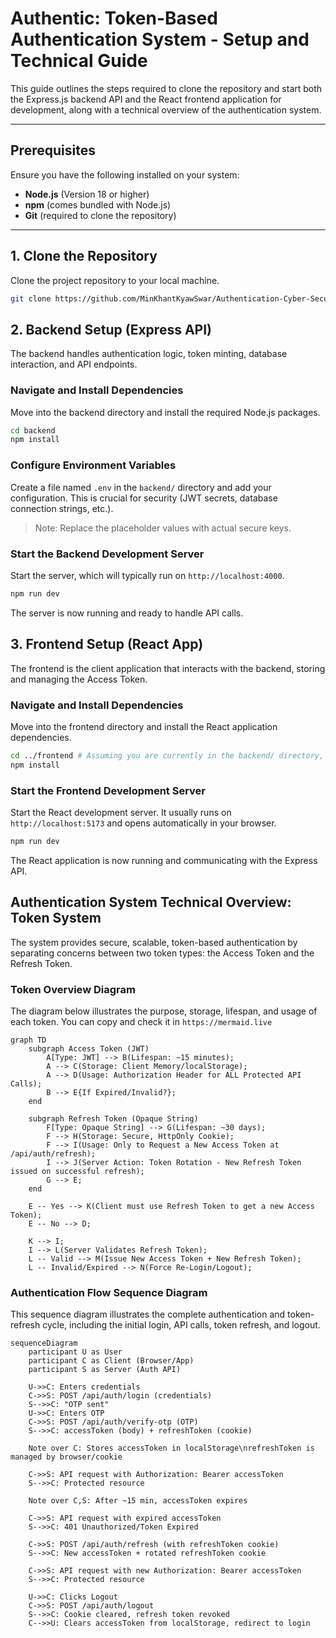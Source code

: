 # Authentic: Token-Based Authentication System - Setup and Technical Guide

This guide outlines the steps required to clone the repository and start both the Express.js backend API and the React frontend application for development, along with a technical overview of the authentication system.

---

## Prerequisites

Ensure you have the following installed on your system:

- **Node.js** (Version 18 or higher)
- **npm** (comes bundled with Node.js)
- **Git** (required to clone the repository)

---

## 1. Clone the Repository

Clone the project repository to your local machine.

```bash
git clone https://github.com/MinKhantKyawSwar/Authentication-Cyber-Security-Assignment.git
```

## 2. Backend Setup (Express API)

The backend handles authentication logic, token minting, database interaction, and API endpoints.

### Navigate and Install Dependencies

Move into the backend directory and install the required Node.js packages.

```bash
cd backend
npm install
```

### Configure Environment Variables

Create a file named `.env` in the `backend/` directory and add your configuration. This is crucial for security (JWT secrets, database connection strings, etc.).

> Note: Replace the placeholder values with actual secure keys.

### Start the Backend Development Server

Start the server, which will typically run on `http://localhost:4000`.

```bash
npm run dev
```

The server is now running and ready to handle API calls.

## 3. Frontend Setup (React App)

The frontend is the client application that interacts with the backend, storing and managing the Access Token.

### Navigate and Install Dependencies

Move into the frontend directory and install the React application dependencies.

```bash
cd ../frontend # Assuming you are currently in the backend/ directory, if not cd frontend
npm install
```

### Start the Frontend Development Server

Start the React development server. It usually runs on `http://localhost:5173` and opens automatically in your browser.

```bash
npm run dev
```

The React application is now running and communicating with the Express API.

## Authentication System Technical Overview: Token System

The system provides secure, scalable, token-based authentication by separating concerns between two token types: the Access Token and the Refresh Token.

### Token Overview Diagram

The diagram below illustrates the purpose, storage, lifespan, and usage of each token. You can copy and check it in `https://mermaid.live`

```mermaid
graph TD
    subgraph Access Token (JWT)
        A[Type: JWT] --> B(Lifespan: ~15 minutes);
        A --> C(Storage: Client Memory/localStorage);
        A --> D(Usage: Authorization Header for ALL Protected API Calls);
        B --> E{If Expired/Invalid?};
    end

    subgraph Refresh Token (Opaque String)
        F[Type: Opaque String] --> G(Lifespan: ~30 days);
        F --> H(Storage: Secure, HttpOnly Cookie);
        F --> I(Usage: Only to Request a New Access Token at /api/auth/refresh);
        I --> J(Server Action: Token Rotation - New Refresh Token issued on successful refresh);
        G --> E;
    end

    E -- Yes --> K(Client must use Refresh Token to get a new Access Token);
    E -- No --> D;

    K --> I;
    I --> L(Server Validates Refresh Token);
    L -- Valid --> M(Issue New Access Token + New Refresh Token);
    L -- Invalid/Expired --> N(Force Re-Login/Logout);
```

### Authentication Flow Sequence Diagram

This sequence diagram illustrates the complete authentication and token-refresh cycle, including the initial login, API calls, token refresh, and logout.

```mermaid
sequenceDiagram
    participant U as User
    participant C as Client (Browser/App)
    participant S as Server (Auth API)

    U->>C: Enters credentials
    C->>S: POST /api/auth/login (credentials)
    S-->>C: "OTP sent"
    U->>C: Enters OTP
    C->>S: POST /api/auth/verify-otp (OTP)
    S-->>C: accessToken (body) + refreshToken (cookie)

    Note over C: Stores accessToken in localStorage\nrefreshToken is managed by browser/cookie

    C->>S: API request with Authorization: Bearer accessToken
    S-->>C: Protected resource

    Note over C,S: After ~15 min, accessToken expires

    C->>S: API request with expired accessToken
    S-->>C: 401 Unauthorized/Token Expired

    C->>S: POST /api/auth/refresh (with refreshToken cookie)
    S-->>C: New accessToken + rotated refreshToken cookie

    C->>S: API request with new Authorization: Bearer accessToken
    S-->>C: Protected resource

    U->>C: Clicks Logout
    C->>S: POST /api/auth/logout
    S-->>C: Cookie cleared, refresh token revoked
    C-->>U: Clears accessToken from localStorage, redirect to login
```
